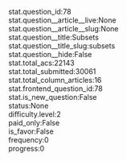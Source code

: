 stat.question_id:78  
stat.question__article__live:None  
stat.question__article__slug:None  
stat.question__title:Subsets  
stat.question__title_slug:subsets  
stat.question__hide:False  
stat.total_acs:22143  
stat.total_submitted:30061  
stat.total_column_articles:16  
stat.frontend_question_id:78  
stat.is_new_question:False  
status:None  
difficulty.level:2  
paid_only:False  
is_favor:False  
frequency:0  
progress:0  
